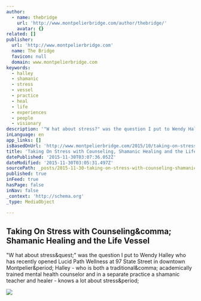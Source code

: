 ```yaml
---
author:
  - name: thebridge
    url: 'http://www.montpelierbridge.com/author/thebridge/'
    avatar: {}
related: []
publisher:
  url: 'http://www.montpelierbridge.com'
  name: The Bridge
  favicon: null
  domain: www.montpelierbridge.com
keywords:
  - halley
  - shamanic
  - stress
  - vessel
  - practice
  - heal
  - life
  - experiences
  - people
  - visionary
description: '"W hat about stress?" was the question I put to Wendy Halley who has recently opened Lucid Path Wellness at 97 State Street in downtown Montpelier. Halley - who is both a traditional, academically trained mental health counselor and in a separate practice a shamanic teacher and healer - knows a lot about stress.'
inLanguage: en
app_links: []
isBasedOnUrl: 'http://www.montpelierbridge.com/2015/10/taking-on-stress-with-counseling-shamanic-healing-and-the-life-vessel/'
title: 'Taking On Stress with Counseling, Shamanic Healing and the Life Vessel'
datePublished: '2015-11-30T03:07:36.052Z'
dateModified: '2015-11-30T03:05:31.497Z'
sourcePath: _posts/2015-11-30-taking-on-stress-with-counseling-shamanic-healing-and-the-l.md
published: true
inFeed: true
hasPage: false
inNav: false
_context: 'http://schema.org'
_type: MediaObject

---
```

<article style=""><h1>Taking On Stress with Counseling&amp;comma; Shamanic Healing and the Life Vessel</h1><p>"W hat about stress&amp;quest;" was the question I put to Wendy Halley who has recently opened Lucid Path Wellness at 97 State Street in downtown Montpelier&amp;period; Halley - who is both a traditional&amp;comma; academically trained mental health counselor and in a separate practice a shamanic teacher and healer - knows a lot about stress&amp;period;</p><img src="http://www.montpelierbridge.com/wordpress/wp-content/uploads/2015/10/IMGP1301.jpg" /></article>